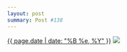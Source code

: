 ```yaml
---
layout: post
summary: Post #138
---
```


<p>
  <time><a href="/138">{{ page.date | date: "%B %e, %Y" }}</a></time>
  <a href="/138"><img src="{{ site.assets_url }}/138-640.jpg" srcset="{{ site.assets_url }}/138-1280.jpg 1280w, {{ site.assets_url }}/138-960.jpg 960w, {{ site.assets_url }}/138-640.jpg 640w, {{ site.assets_url }}/138-320.jpg 320w" sizes="(min-width: 700px) 50vw, calc(100vw - 2rem)" /></a>
</p>
